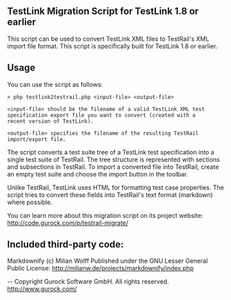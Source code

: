 TestLink Migration Script for TestLink 1.8 or earlier
-----------------------------------------------------

This script can be used to convert TestLink XML files to TestRail's
XML import file format. This script is specifically built for 
TestLink 1.8 or earlier.

Usage
-----

You can use the script as follows:

    > php testlink2testrail.php <input-file> <output-file>

    <input-file> should be the filename of a valid TestLink XML test
    specification export file you want to convert (created with a
    recent version of TestLink).

    <output-file> specifies the filename of the resulting TestRail
    import/export file.

The script converts a test suite tree of a TestLink test specification
into a single test suite of TestRail. The tree structure is represented
with sections and subsections in TestRail. To import a converted file
into TestRail, create an empty test suite and choose the import button
in the toolbar.

Unlike TestRail, TestLink uses HTML for formatting test case properties.
The script tries to convert these fields into TestRail's text format
(markdown) where possible.

You can learn more about this migration script on its project website:
http://code.gurock.com/p/testrail-migrate/

Included third-party code:
--------------------------

Markdownify (c) Milian Wolff
Published under the GNU Lesser General Public License:
http://milianw.de/projects/markdownify/index.php

-- 
Copyright Gurock Software GmbH. All rights reserved.
http://www.gurock.com/

